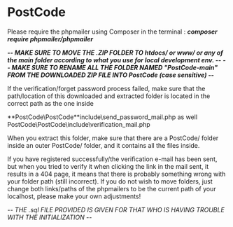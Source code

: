 # PostCode

Please require the phpmailer using Composer in the terminal : _**composer require phpmailer/phpmailer**_

_**-- MAKE SURE TO MOVE THE .ZIP FOLDER TO htdocs/ or www/ or any of the main folder according to what you use for local development env. --**_ 
_**-- MAKE SURE TO RENAME ALL THE FOLDER NAMED "PostCode-main" FROM THE DOWNLOADED ZIP FILE INTO PostCode (case sensitive) --**_  

If the verification/forget password process failed, make sure that the path/location of this downloaded and extracted folder is located in the correct path as the one inside 

**PostCode\PostCode\**include\send_password_mail.php as well PostCode\PostCode\include\verification_mail.php

When you extract this folder, make sure that there are a PostCode/ folder inside an outer PostCode/ folder, and it contains all the files inside.

If you have registered successfully/the verification e-mail has been sent, but when you tried to verify it when clicking the link in the mail sent, it results in a 404 page, it means that there is probably something wrong with your folder path (still incorrect). If you do not wish to move folders, just change both links/paths of the phpmailers to be the current path of your localhost, please make your own adjustments!

_-- THE .sql FILE PROVIDED IS GIVEN FOR THAT WHO IS HAVING TROUBLE WITH THE INITIALIZATION --_
